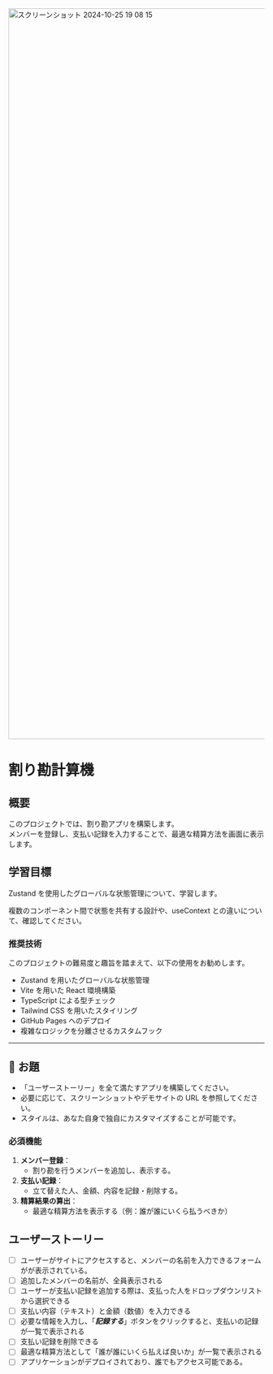 <img width="1440" alt="スクリーンショット 2024-10-25 19 08 15" src="https://github.com/user-attachments/assets/2e0b5a6a-aa5e-4ff7-b066-06e1846543ac" />

# 割り勘計算機

## 概要

このプロジェクトでは、割り勘アプリを構築します。  
メンバーを登録し、支払い記録を入力することで、最適な精算方法を画面に表示します。

## 学習目標

Zustand を使用したグローバルな状態管理について、学習します。

複数のコンポーネント間で状態を共有する設計や、useContext との違いについて、確認してください。

### 推奨技術

このプロジェクトの難易度と趣旨を踏まえて、以下の使用をお勧めします。

- Zustand を用いたグローバルな状態管理
- Vite を用いた React 環境構築
- TypeScript による型チェック
- Tailwind CSS を用いたスタイリング
- GitHub Pages へのデプロイ
- 複雑なロジックを分離させるカスタムフック

---

## 🎯 お題

- 「ユーザーストーリー」を全て満たすアプリを構築してください。
- 必要に応じて、スクリーンショットやデモサイトの URL を参照してください。
- スタイルは、あなた自身で独自にカスタマイズすることが可能です。

### 必須機能

1. **メンバー登録**：
   - 割り勘を行うメンバーを追加し、表示する。
2. **支払い記録**：
   - 立て替えた人、金額、内容を記録・削除する。
3. **精算結果の算出**：
   - 最適な精算方法を表示する（例：誰が誰にいくら払うべきか）

## ユーザーストーリー

- [ ] ユーザーがサイトにアクセスすると、メンバーの名前を入力できるフォームがが表示されている。
- [ ] 追加したメンバーの名前が、全員表示される
- [ ] ユーザーが支払い記録を追加する際は、支払った人をドロップダウンリストから選択できる
- [ ] 支払い内容（テキスト）と金額（数値）を入力できる
- [ ] 必要な情報を入力し、「**_記録する_**」ボタンをクリックすると、支払いの記録が一覧で表示される
- [ ] 支払い記録を削除できる
- [ ] 最適な精算方法として「誰が誰にいくら払えば良いか」が一覧で表示される
- [ ] アプリケーションがデプロイされており、誰でもアクセス可能である。

